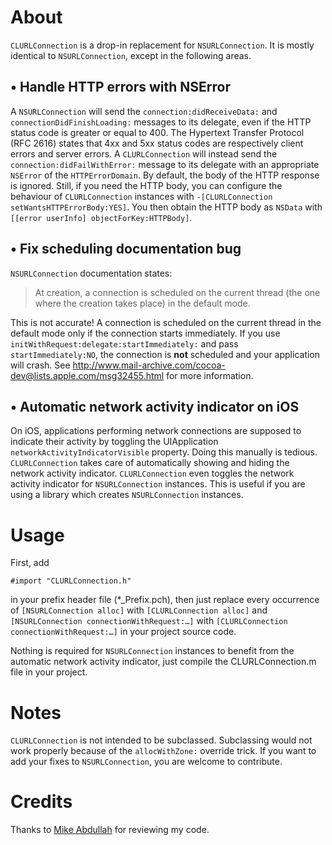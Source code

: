 About
=====

`CLURLConnection` is a drop-in replacement for `NSURLConnection`. It is mostly identical to `NSURLConnection`, except in the following areas.

• Handle HTTP errors with NSError
---------------------------------
A `NSURLConnection` will send the `connection:didReceiveData:` and `connectionDidFinishLoading:` messages to its delegate, even if the HTTP status code is greater or equal to 400. The Hypertext Transfer Protocol (RFC 2616) states that 4xx and 5xx status codes are respectively client errors and server errors. A `CLURLConnection` will instead send the `connection:didFailWithError:` message to its delegate with an appropriate `NSError` of the `HTTPErrorDomain`. By default, the body of the HTTP response is ignored. Still, if you need the HTTP body, you can configure the behaviour of `CLURLConnection` instances with `-[CLURLConnection setWantsHTTPErrorBody:YES]`. You then obtain the HTTP body as `NSData` with `[[error userInfo] objectForKey:HTTPBody]`.

• Fix scheduling documentation bug
----------------------------------
`NSURLConnection` documentation states:

> At creation, a connection is scheduled on the current thread (the one where the creation takes place) in the default mode.

This is not accurate! A connection is scheduled on the current thread in the default mode only if the connection starts immediately. If you use `initWithRequest:delegate:startImmediately:` and pass `startImmediately:NO`, the connection is **not** scheduled and your application will crash. See http://www.mail-archive.com/cocoa-dev@lists.apple.com/msg32455.html for more information.

• Automatic network activity indicator on iOS
---------------------------------------------
On iOS, applications performing network connections are supposed to indicate their activity by toggling the UIApplication `networkActivityIndicatorVisible` property. Doing this manually is tedious. `CLURLConnection` takes care of automatically showing and hiding the network activity indicator. `CLURLConnection` even toggles the network activity indicator for `NSURLConnection` instances. This is useful if you are using a library which creates `NSURLConnection` instances.

Usage
=====

First, add

    #import "CLURLConnection.h"

in your prefix header file (*_Prefix.pch), then just replace every occurrence of `[NSURLConnection alloc]` with `[CLURLConnection alloc]` and `[NSURLConnection connectionWithRequest:…]` with `[CLURLConnection connectionWithRequest:…]` in your project source code.

Nothing is required for `NSURLConnection` instances to benefit from the automatic network activity indicator, just compile the CLURLConnection.m file in your project.

Notes
=====

`CLURLConnection` is not intended to be subclassed. Subclassing would not work properly because of the `allocWithZone:` override trick. If you want to add your fixes to `NSURLConnection`, you are welcome to contribute.

Credits
=======

Thanks to [Mike Abdullah](http://twitter.com/mikeabdullah) for reviewing my code.
